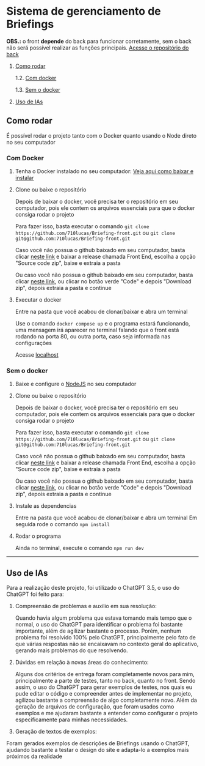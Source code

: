 # Sistema de gerenciamento de Briefings

**OBS.:** o front **depende** do back para funcionar corretamente, sem o back não será possível realizar as funções principais. [Acesse o repositório do back](https://github.com/710lucas/Briefing-back)

1. [Como rodar](#como-rodar)
   
    1.2. [Com docker](#com-docker)

    1.3. [Sem o docker](#sem-o-docker)

2. [Uso de IAs](#uso-de-ias)

## Como rodar

É possível rodar o projeto tanto com o Docker quanto usando o Node direto no seu computador

### Com Docker

1. Tenha o Docker instalado no seu computador: [Veja aqui como baixar e instalar](https://www.docker.com/get-started/)
2. Clone ou baixe o repositório

    Depois de baixar o docker, você precisa ter o repositório em seu computador, pois ele contem os arquivos essenciais para que o docker consiga rodar o projeto

    Para fazer isso, basta executar o comando `git clone https://github.com/710lucas/Briefing-front.git` ou `git clone git@github.com:710lucas/Briefing-front.git`

    Caso você não possua o github baixado em seu computador, basta clicar [neste link](https://github.com/710lucas/Briefing-back/releases) e baixar a release chamada Front End, escolha a opção "Source code zip", baixe e extraia a pasta
   
    Ou caso você não possua o github baixado em seu computador, basta clicar [neste link](https://github.com/710lucas/Briefing-front/archive/refs/heads/main.zip), ou clicar no botão verde "Code" e depois "Download zip", depois extraia a pasta e continue

4. Executar o docker

    Entre na pasta que você acabou de clonar/baixar e abra um terminal

    Use o comando `docker compose up` e o programa estará funcionando, uma mensagem irá aparecer no terminal falando que o front está rodando na porta 80, ou outra porta, caso seja informada nas configurações

    Acesse [localhost](http://localhost:80)

### Sem o docker

1. Baixe e configure o [NodeJS](https://nodejs.org/en) no seu computador
2. Clone ou baixe o repositório

    Depois de baixar o docker, você precisa ter o repositório em seu computador, pois ele contem os arquivos essenciais para que o docker consiga rodar o projeto

    Para fazer isso, basta executar o comando `git clone https://github.com/710lucas/Briefing-front.git` ou `git clone git@github.com:710lucas/Briefing-front.git`

    Caso você não possua o github baixado em seu computador, basta clicar [neste link](https://github.com/710lucas/Briefing-back/releases) e baixar a release chamada Front End, escolha a opção "Source code zip", baixe e extraia a pasta
   
    Ou caso você não possua o github baixado em seu computador, basta clicar [neste link](https://github.com/710lucas/Briefing-front/archive/refs/heads/main.zip), ou clicar no botão verde "Code" e depois "Download zip", depois extraia a pasta e continue

4. Instale as dependencias

    Entre na pasta que você acabou de clonar/baixar e abra um terminal
    Em seguida rode o comando `npm install`

5. Rodar o programa

   Ainda no terminal, execute o comando `npm run dev`

-----

## Uso de IAs

Para a realização deste projeto, foi utilizado o ChatGPT 3.5, o uso do ChatGPT foi feito para:

1. Compreensão de problemas e auxilio em sua resolução:

    Quando havia algum problema que estava tomando mais tempo que o normal, o uso do ChatGPT para identificar o problema foi bastante importante, além de agilizar bastante o processo. Porém, nenhum problema foi resolvido 100% pelo ChatGPT, principalmente pelo fato de que várias respostas não se encaixavam no contexto geral do aplicativo, gerando mais problemas do que resolvendo.

2. Dúvidas em relação à novas áreas do conhecimento:

   Alguns dos critérios de entrega foram completamente novos para mim, principalmente a parte de testes, tanto no back, quanto no front. Sendo assim, o uso do ChatGPT para gerar exemplos de testes, nos quais eu pude editar o código e compreender antes de implementar no projeto, agilizou bastante a compreensão de algo completamente novo. Além da geração de arquivos de configuração, que foram usados como exemplos e me ajudaram bastante a entender como configurar o projeto especificamente para minhas necessidades.

3. Geração de textos de exemplos:

  Foram gerados exemplos de descrições de Briefings usando o ChatGPT, ajudando bastante a testar o design do site e adapta-lo a exemplos mais próximos da realidade
